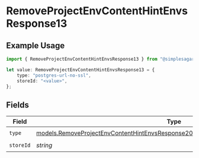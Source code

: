 # RemoveProjectEnvContentHintEnvsResponse13

## Example Usage

```typescript
import { RemoveProjectEnvContentHintEnvsResponse13 } from "@simplesagar/vercel/models/removeprojectenvop.js";

let value: RemoveProjectEnvContentHintEnvsResponse13 = {
    type: "postgres-url-no-ssl",
    storeId: "<value>",
};
```

## Fields

| Field                                                                                                                                                                            | Type                                                                                                                                                                             | Required                                                                                                                                                                         | Description                                                                                                                                                                      |
| -------------------------------------------------------------------------------------------------------------------------------------------------------------------------------- | -------------------------------------------------------------------------------------------------------------------------------------------------------------------------------- | -------------------------------------------------------------------------------------------------------------------------------------------------------------------------------- | -------------------------------------------------------------------------------------------------------------------------------------------------------------------------------- |
| `type`                                                                                                                                                                           | [models.RemoveProjectEnvContentHintEnvsResponse200ApplicationJSONResponseBody313Type](../models/removeprojectenvcontenthintenvsresponse200applicationjsonresponsebody313type.md) | :heavy_check_mark:                                                                                                                                                               | N/A                                                                                                                                                                              |
| `storeId`                                                                                                                                                                        | *string*                                                                                                                                                                         | :heavy_check_mark:                                                                                                                                                               | N/A                                                                                                                                                                              |